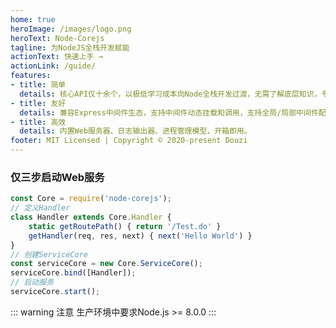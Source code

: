 ```yaml
---
home: true
heroImage: /images/logo.png
heroText: Node-Corejs
tagline: 为NodeJS全栈开发赋能
actionText: 快速上手 →
actionLink: /guide/
features:
- title: 简单
  details: 核心API仅十余个，以极低学习成本向Node全栈开发过渡，无需了解底层知识，专注业务层开发。
- title: 友好
  details: 兼容Express中间件生态，支持中间件动态挂载和调用，支持全局/局部中间件配置。
- title: 高效
  details: 内置Web服务器、日志输出器、进程管理模型，开箱即用。
footer: MIT Licensed | Copyright © 2020-present Douzi
---
```

### 仅三步启动Web服务

```javascript
const Core = require('node-corejs');
// 定义Handler
class Handler extends Core.Handler {
    static getRoutePath() { return '/Test.do' }
    getHandler(req, res, next) { next('Hello World') }
}
// 创建ServiceCore
const serviceCore = new Core.ServiceCore();
serviceCore.bind([Handler]);
// 启动服务
serviceCore.start();
```

::: warning 注意
生产环境中要求Node.js >= 8.0.0
:::

